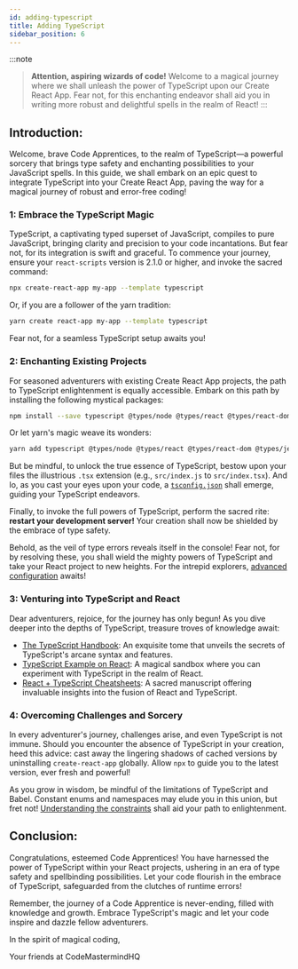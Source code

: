 ```yaml
---
id: adding-typescript
title: Adding TypeScript
sidebar_position: 6
---
```


:::note
> **Attention, aspiring wizards of code!**
> Welcome to a magical journey where we shall unleash the power of TypeScript upon our Create React App. Fear not, for this enchanting endeavor shall aid you in writing more robust and delightful spells in the realm of React!
:::

## Introduction:

Welcome, brave Code Apprentices, to the realm of TypeScript—a powerful sorcery that brings type safety and enchanting possibilities to your JavaScript spells. In this guide, we shall embark on an epic quest to integrate TypeScript into your Create React App, paving the way for a magical journey of robust and error-free coding!

### 1: Embrace the TypeScript Magic

TypeScript, a captivating typed superset of JavaScript, compiles to pure JavaScript, bringing clarity and precision to your code incantations. But fear not, for its integration is swift and graceful. To commence your journey, ensure your `react-scripts` version is 2.1.0 or higher, and invoke the sacred command:

```sh
npx create-react-app my-app --template typescript
```

Or, if you are a follower of the yarn tradition:

```sh
yarn create react-app my-app --template typescript
```

Fear not, for a seamless TypeScript setup awaits you!

### 2: Enchanting Existing Projects

For seasoned adventurers with existing Create React App projects, the path to TypeScript enlightenment is equally accessible. Embark on this path by installing the following mystical packages:

```sh
npm install --save typescript @types/node @types/react @types/react-dom @types/jest
```

Or let yarn's magic weave its wonders:

```sh
yarn add typescript @types/node @types/react @types/react-dom @types/jest
```

But be mindful, to unlock the true essence of TypeScript, bestow upon your files the illustrious `.tsx` extension (e.g., `src/index.js` to `src/index.tsx`). And lo, as you cast your eyes upon your code, a [`tsconfig.json`](https://www.typescriptlang.org/docs/handbook/tsconfig-json.html) shall emerge, guiding your TypeScript endeavors.

Finally, to invoke the full powers of TypeScript, perform the sacred rite: **restart your development server!** Your creation shall now be shielded by the embrace of type safety.

Behold, as the veil of type errors reveals itself in the console! Fear not, for by resolving these, you shall wield the mighty powers of TypeScript and take your React project to new heights. For the intrepid explorers, [advanced configuration](../advanced-usage/advanced-configuration.md) awaits!

### 3: Venturing into TypeScript and React

Dear adventurers, rejoice, for the journey has only begun! As you dive deeper into the depths of TypeScript, treasure troves of knowledge await:

- [The TypeScript Handbook](https://www.typescriptlang.org/): An exquisite tome that unveils the secrets of TypeScript's arcane syntax and features.
- [TypeScript Example on React](https://www.typescriptlang.org/play/index.html?jsx=2&esModuleInterop=true&e=196#example/typescript-with-react): A magical sandbox where you can experiment with TypeScript in the realm of React.
- [React + TypeScript Cheatsheets](https://github.com/typescript-cheatsheets/react-typescript-cheatsheet#reacttypescript-cheatsheets): A sacred manuscript offering invaluable insights into the fusion of React and TypeScript.

### 4: Overcoming Challenges and Sorcery

In every adventurer's journey, challenges arise, and even TypeScript is not immune. Should you encounter the absence of TypeScript in your creation, heed this advice: cast away the lingering shadows of cached versions by uninstalling `create-react-app` globally. Allow `npx` to guide you to the latest version, ever fresh and powerful!

As you grow in wisdom, be mindful of the limitations of TypeScript and Babel. Constant enums and namespaces may elude you in this union, but fret not! [Understanding the constraints](https://babeljs.io/docs/en/babel-plugin-transform-typescript#caveats) shall aid your path to enlightenment.

## Conclusion:

Congratulations, esteemed Code Apprentices! You have harnessed the power of TypeScript within your React projects, ushering in an era of type safety and spellbinding possibilities. Let your code flourish in the embrace of TypeScript, safeguarded from the clutches of runtime errors!

Remember, the journey of a Code Apprentice is never-ending, filled with knowledge and growth. Embrace TypeScript's magic and let your code inspire and dazzle fellow adventurers.

In the spirit of magical coding,

Your friends at CodeMastermindHQ
